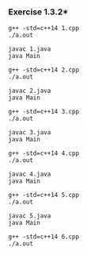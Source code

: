 ### Exercise 1.3.2*

```shell
g++ -std=c++14 1.cpp
./a.out

javac 1.java
java Main
```

```shell
g++ -std=c++14 2.cpp
./a.out

javac 2.java
java Main
```

```shell
g++ -std=c++14 3.cpp
./a.out

javac 3.java
java Main
```

```shell
g++ -std=c++14 4.cpp
./a.out

javac 4.java
java Main
```

```shell
g++ -std=c++14 5.cpp
./a.out

javac 5.java
java Main
```

```shell
g++ -std=c++14 6.cpp
./a.out
```
